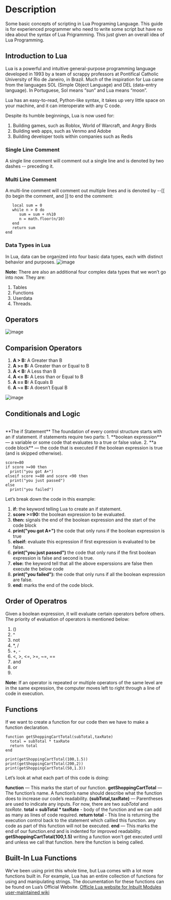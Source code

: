 # Description
Some basic concepts of scripting in Lua Programing Language.
This guide is for experienced programmer who need to write some script but have no idea about the syntax of Lua Prigramming.
This just given an overall idea of Lua Programming.


## Introduction to Lua
Lua is a powerful and intuitive general-purpose programming language developed in 1993 by a team of scrappy professors at Pontifical Catholic University of Rio de Janeiro, in Brazil. Much of the inspiration for Lua came from the languages SOL (Simple Object Language) and DEL (data-entry language). In Portuguese, Sol means “sun” and Lua means “moon”.

Lua has an easy-to-read, Python-like syntax, it takes up very little space on your machine, and it can interoperate with any C code.

Despite its humble beginnings, Lua is now used for:
1. Building games, such as Roblox, World of Warcraft, and Angry Birds
2. Building web apps, such as Venmo and Adobe
3. Building developer tools within companies such as Redis

### Single Line Comment
A single line comment will comment out a single line and is denoted by two dashes -- preceding it.

### Multi Line Comment
A multi-line comment will comment out multiple lines and is denoted by --[[ (to begin the comment, and ]] to end the comment:
  ``` function sumdigits(n) 
     local sum = 0
     while n > 0 do
        sum = sum + n%10
        n = math.floor(n/10)
     end
     return sum
  end
```
### Data Types in Lua
In Lua, data can be organized into four basic data types, each with distinct behavior and purposes.
![image](https://github.com/manzar2525/Lua/assets/107947502/1a8423b1-ee17-4d0c-b9ef-95dc2946d640)


**Note:** There are also an additional four complex data types that we won’t go into now. They are: 
1.  Tables
2.  Functions
3.  Userdata
4.  Threads.


## Operators

![image](https://github.com/manzar2525/Lua/assets/107947502/1d7f74cc-e0c3-460e-b88f-e5f7fdfa5707)



## Comparision Operators
1. **A > B:** A Greater than B
2. **A >= B:** A Greater than or Equal to B
3. **A < B:** A Less than B
4. **A <= B:** A Less than or Equal to B
5. **A == B:** A Equals B
6. **A ~= B:** A doesn’t Equal B

![image](https://github.com/manzar2525/Lua/assets/107947502/20c0048b-57b8-4242-9a69-25e6eb698b66)

## Conditionals and Logic
<br>
**The if Statement**
The foundation of every control structure starts with an if statement. 
if statements require two parts:
1. **boolean expression** — a variable or some code that evaluates to a true or false value.
2. **a code block** — the code that is executed if the boolean expression is true (and is skipped otherwise).

```
score=80
if score >=90 then
  print("you got A+")
elseif score >=80 and score <90 then
  print("you just passed")
else
  print("you failed")
```
Let’s break down the code in this example:<br>

1. **if:** the keyword telling Lua to create an if statement.
2. **score >=90:** the boolean expression to be evaluated.
3. **then:** signals the end of the boolean expression and the start of the code block
4. **print("you got A+")** the code that only runs if the boolean expression is true
5. **elseif:** evaluate this ecpression if first expression is evaluated to be false.
6. **print("you just passed")** the code that only runs if the first boolean expression is false and second is true.
7. **else:** the keyword tell that all the above experssions are false then execute the below code
8. **print("you failed"):** the code that only runs if all the boolean expression are false.
9. **end:** marks the end of the code block.

## Order of Operatros

Given a boolean expression, it will evaluate certain operators before others. 
The priority of evaluation of operators is mentioned below:
1. ()
2. ^
3. not
4. *, /
5. +, -
6. <, >, <=, >=, ~=, ==
7. and
8. or
9. <br>
**Note:** If an operator is repeated or multiple operators of the same level are in the same expression, the computer moves left to right through a line of code in execution.


## Functions

If we want to create a function for our code then we have to make a function declaration.
```
function getShoppingCartTotal(subTotal,taxRate)
  total = subTotal * taxRate
  return total
end

print(getShoppingCartTotal(100,1.5))
print(getShoppingCartTotal(200,2))
print(getShoppingCartTotal(50,1.3))
```
Let’s look at what each part of this code is doing:

**function** — This marks the start of our function.
**getShoppingCartTotal** — The function’s name. A function’s name should describe what the function does to increase our code’s readability.
**(subTotal,taxRate)** — Parentheses are used to indicate any inputs. For now, there are two *subTotal* and *taxRate*.
**total = subTotal * taxRate** - body of the function and we can add as many as lines of code required.
 **return total** - This line is returning the execution control back to the statement which callled this function. any code as part of this function will not be executed.
**end** — This marks the end of our function.end and is indented for improved readability.
**getShoppingCartTotal(100,1.5)** writing a function won't get executed until and unless we call that function. here the function is being called.

## Built-In Lua Functions
We’ve been using print this whole time, but Lua comes with a lot more functions built in. 
For example, Lua has an entire collection of functions for using and manipulating strings. The documentation for these functions can be found on Lua’s Official Website. 
[Officle Lua website for Inbuilt Modules](http://lua-users.org/wiki/StringLibraryTutorial)
[user-maintained wiki](http://lua-users.org/wiki/TutorialDirectory)

